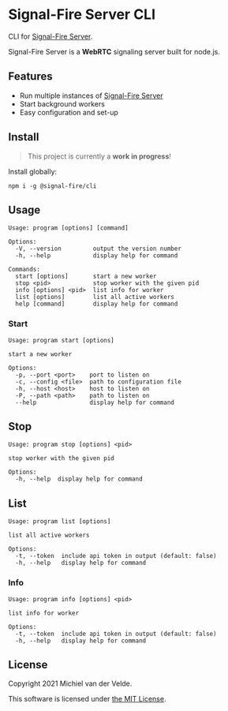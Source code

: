 # Signal-Fire Server CLI

CLI for [Signal-Fire Server](https://github.com/Signal-Fire/server).

Signal-Fire Server is a __WebRTC__ signaling server built for node.js.

## Features

* Run multiple instances of [Signal-Fire Server](https://github.com/Signal-Fire/server)
* Start background workers
* Easy configuration and set-up

## Install

> This project is currently a __work in progress__!

Install globally:

```
npm i -g @signal-fire/cli
```

## Usage

```
Usage: program [options] [command]

Options:
  -V, --version         output the version number
  -h, --help            display help for command

Commands:
  start [options]       start a new worker
  stop <pid>            stop worker with the given pid
  info [options] <pid>  list info for worker
  list [options]        list all active workers
  help [command]        display help for command
```

### Start

```
Usage: program start [options]

start a new worker

Options:
  -p, --port <port>    port to listen on
  -c, --config <file>  path to configuration file
  -h, --host <host>    host to listen on
  -P, --path <path>    path to listen on
  --help               display help for command
```

## Stop

```
Usage: program stop [options] <pid>

stop worker with the given pid

Options:
  -h, --help  display help for command
```

## List

```
Usage: program list [options]

list all active workers

Options:
  -t, --token  include api token in output (default: false)
  -h, --help   display help for command
```

### Info

```
Usage: program info [options] <pid>

list info for worker

Options:
  -t, --token  include api token in output (default: false)
  -h, --help   display help for command
```

## License

Copyright 2021 Michiel van der Velde.

This software is licensed under [the MIT License](LICENSE).
